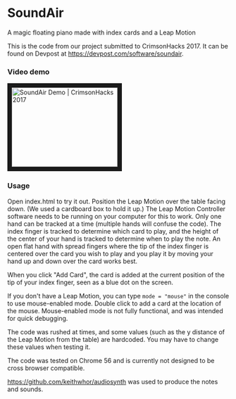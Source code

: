 # SoundAir
A magic floating piano made with index cards and a Leap Motion

This is the code from our project submitted to CrimsonHacks 2017. It can be found on Devpost at https://devpost.com/software/soundair.

### Video demo
<p><a href="http://www.youtube.com/watch?feature=player_embedded&v=HQzYNQv8p90
" target="_blank"><img src="http://img.youtube.com/vi/HQzYNQv8p90/0.jpg" 
alt="SoundAir Demo | CrimsonHacks 2017" width="240" height="180" border="10" /></a></p>

### Usage

Open index.html to try it out. Position the Leap Motion over the table facing down. (We used a cardboard box to hold it up.) The Leap Motion Controller software needs to be running on your computer for this to work. Only one hand can be tracked at a time (multiple hands will confuse the code).
The index finger is tracked to determine which card to play, and the height of the center of your hand is tracked to determine when to play the note.
An open flat hand with spread fingers where the tip of the index finger is centered over the card you wish to play and you play it by moving your hand up and down over the card works best.

When you click "Add Card", the card is added at the current position of the tip of your index finger, seen as a blue dot on the screen.

If you don't have a Leap Motion, you can type `mode = "mouse"` in the console to use mouse-enabled mode. Double click to add a card at the location of the mouse. Mouse-enabled mode is not fully functional, and was intended for quick debugging.

The code was rushed at times, and some values (such as the y distance of the Leap Motion from the table) are hardcoded. You may have to change these values when testing it.

The code was tested on Chrome 56 and is currently not designed to be cross browser compatible.

https://github.com/keithwhor/audiosynth was used to produce the notes and sounds.
